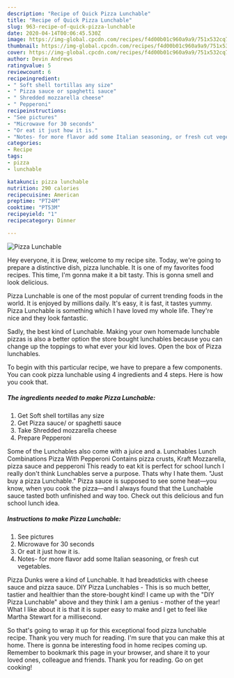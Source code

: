 ```yaml
---
description: "Recipe of Quick Pizza Lunchable"
title: "Recipe of Quick Pizza Lunchable"
slug: 963-recipe-of-quick-pizza-lunchable
date: 2020-04-14T00:06:45.530Z
image: https://img-global.cpcdn.com/recipes/f4d00b01c960a9a9/751x532cq70/pizza-lunchable-recipe-main-photo.jpg
thumbnail: https://img-global.cpcdn.com/recipes/f4d00b01c960a9a9/751x532cq70/pizza-lunchable-recipe-main-photo.jpg
cover: https://img-global.cpcdn.com/recipes/f4d00b01c960a9a9/751x532cq70/pizza-lunchable-recipe-main-photo.jpg
author: Devin Andrews
ratingvalue: 5
reviewcount: 6
recipeingredient:
- " Soft shell tortillas any size"
- " Pizza sauce or spaghetti sauce"
- " Shredded mozzarella cheese"
- " Pepperoni"
recipeinstructions:
- "See pictures"
- "Microwave for 30 seconds"
- "Or eat it just how it is."
- "Notes- for more flavor add some Italian seasoning, or fresh cut vegetables."
categories:
- Recipe
tags:
- pizza
- lunchable

katakunci: pizza lunchable 
nutrition: 290 calories
recipecuisine: American
preptime: "PT24M"
cooktime: "PT53M"
recipeyield: "1"
recipecategory: Dinner

---
```



![Pizza Lunchable](https://img-global.cpcdn.com/recipes/f4d00b01c960a9a9/751x532cq70/pizza-lunchable-recipe-main-photo.jpg)

Hey everyone, it is Drew, welcome to my recipe site. Today, we're going to prepare a distinctive dish, pizza lunchable. It is one of my favorites food recipes. This time, I'm gonna make it a bit tasty. This is gonna smell and look delicious.

Pizza Lunchable is one of the most popular of current trending foods in the world. It is enjoyed by millions daily. It's easy, it is fast, it tastes yummy. Pizza Lunchable is something which I have loved my whole life. They're nice and they look fantastic.

Sadly, the best kind of Lunchable. Making your own homemade lunchable pizzas is also a better option the store bought lunchables because you can change up the toppings to what ever your kid loves. Open the box of Pizza lunchables.


To begin with this particular recipe, we have to prepare a few components. You can cook pizza lunchable using 4 ingredients and 4 steps. Here is how you cook that.

<!--inarticleads1-->

##### The ingredients needed to make Pizza Lunchable:

1. Get  Soft shell tortillas any size
1. Get  Pizza sauce/ or spaghetti sauce
1. Take  Shredded mozzarella cheese
1. Prepare  Pepperoni


Some of the Lunchables also come with a juice and a. Lunchables Lunch Combinations Pizza With Pepperoni Contains pizza crusts, Kraft Mozzarella, pizza sauce and pepperoni This ready to eat kit is perfect for school lunch I really don&#39;t think Lunchables serve a purpose. Thats why I hate them. &#34;Just buy a pizza Lunchable.&#34; Pizza sauce is supposed to see some heat—you know, when you cook the pizza—and I always found that the Lunchable sauce tasted both unfinished and way too. Check out this delicious and fun school lunch idea. 

<!--inarticleads2-->

##### Instructions to make Pizza Lunchable:

1. See pictures
1. Microwave for 30 seconds
1. Or eat it just how it is.
1. Notes- for more flavor add some Italian seasoning, or fresh cut vegetables.


Pizza Dunks were a kind of Lunchable. It had breadsticks with cheese sauce and pizza sauce. DIY Pizza Lunchables - This is so much better, tastier and healthier than the store-bought kind! I came up with the &#34;DIY Pizza Lunchable&#34; above and they think I am a genius - mother of the year! What I like about it is that it is super easy to make and I get to feel like Martha Stewart for a millisecond. 

So that's going to wrap it up for this exceptional food pizza lunchable recipe. Thank you very much for reading. I'm sure that you can make this at home. There is gonna be interesting food in home recipes coming up. Remember to bookmark this page in your browser, and share it to your loved ones, colleague and friends. Thank you for reading. Go on get cooking!
